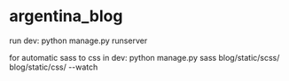 # argentina_blog

run dev:
python manage.py runserver

for automatic sass to css in dev:
python manage.py sass blog/static/scss/ blog/static/css/ --watch
